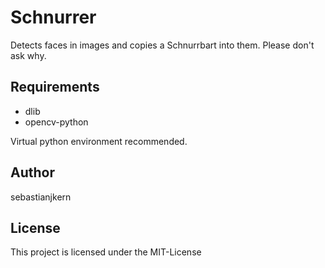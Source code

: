 # Schnurrer

Detects faces in images and copies a Schnurrbart into them. 
Please don't ask why. 

## Requirements

- dlib
- opencv-python

Virtual python environment recommended.

## Author

sebastianjkern

## License

This project is licensed under the MIT-License


